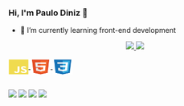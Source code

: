 ### Hi, I'm Paulo Diniz 👋

- 🌱 I’m currently learning front-end development

<div align="center">
  <a href="https://github.com/paulodinizz">
  <img height="48%" src="https://github-readme-stats.vercel.app/api?username=paulodinizz&show_icons=true&theme=tokyonight&include_all_commits=true&count_private=true"/>
  <img height="48%" src="https://github-readme-stats.vercel.app/api/top-langs/?username=paulodinizz&layout=compact&langs_count=7&theme=tokyonight"/>
</div>
<div style="display: inline_block"><br>
  <img align="center" alt="-Js" height="30" width="40" src="https://raw.githubusercontent.com/devicons/devicon/master/icons/javascript/javascript-plain.svg">
  <img align="center" alt="-HTML" height="30" width="40" src="https://raw.githubusercontent.com/devicons/devicon/master/icons/html5/html5-original.svg">
  <img align="center" alt="-CSS" height="30" width="40" src="https://raw.githubusercontent.com/devicons/devicon/master/icons/css3/css3-original.svg">
</div>

##


<div> 
  <a href="https://www.instagram.com/paulo_diniz23/" target="_blank"><img src="https://img.shields.io/badge/-Instagram-%23E4405F?style=for-the-badge&logo=instagram&logoColor=white" target="_blank"></a>
 <a href="discordapp.com/users/323287868023898112" target="_blank"><img src="https://img.shields.io/badge/Discord-7289DA?style=for-the-badge&logo=discord&logoColor=white" target="_blank"></a> 
  <a href = "mailto:paulodiniz7001@gmail.com"><img src="https://img.shields.io/badge/-Gmail-%23333?style=for-the-badge&logo=gmail&logoColor=white" target="_blank"></a>
  <a href="https://www.linkedin.com/in/rafaella-ballerini-45875016a" target="_blank"><img src="https://img.shields.io/badge/-LinkedIn-%230077B5?style=for-the-badge&logo=linkedin&logoColor=white" target="_blank"></a>  
</div>
  
